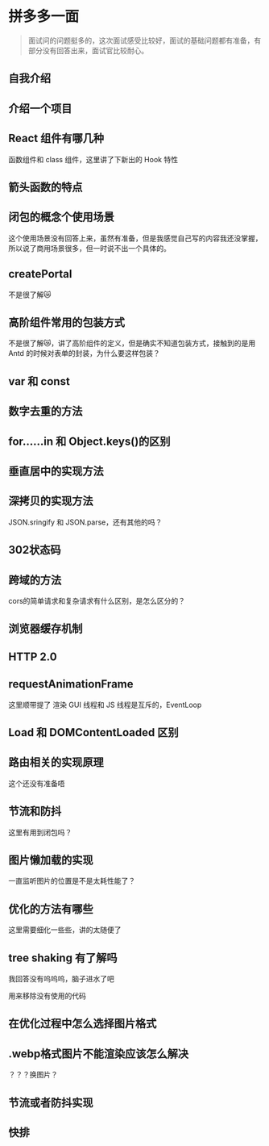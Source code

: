 # 拼多多一面

> 面试问的问题挺多的，这次面试感受比较好，面试的基础问题都有准备，有部分没有回答出来，面试官比较耐心。

## 自我介绍

## 介绍一个项目

## React 组件有哪几种

函数组件和 class 组件，这里讲了下新出的 Hook 特性

## 箭头函数的特点

## 闭包的概念个使用场景

这个使用场景没有回答上来，虽然有准备，但是我感觉自己写的内容我还没掌握，所以说了商用场景很多，但一时说不出一个具体的。

## createPortal

不是很了解😿

## 高阶组件常用的包装方式

不是很了解😿，讲了高阶组件的定义，但是确实不知道包装方式，接触到的是用 Antd 的时候对表单的封装，为什么要这样包装？

## var 和 const

## 数字去重的方法

## for……in 和 Object.keys()的区别

## 垂直居中的实现方法

## 深拷贝的实现方法

JSON.sringify 和 JSON.parse，还有其他的吗？

## 302状态码

## 跨域的方法

cors的简单请求和复杂请求有什么区别，是怎么区分的？

## 浏览器缓存机制

## HTTP 2.0

## requestAnimationFrame

这里顺带提了 渲染 GUI 线程和 JS 线程是互斥的，EventLoop

## Load 和 DOMContentLoaded 区别

## 路由相关的实现原理

这个还没有准备唔

## 节流和防抖

这里有用到闭包吗？

## 图片懒加载的实现

一直监听图片的位置是不是太耗性能了？

## 优化的方法有哪些

这里需要细化一些些，讲的太随便了

## tree shaking 有了解吗

我回答没有呜呜呜，脑子进水了吧

用来移除没有使用的代码

## 在优化过程中怎么选择图片格式

## .webp格式图片不能渲染应该怎么解决

？？？换图片？

## 节流或者防抖实现

## 快排

